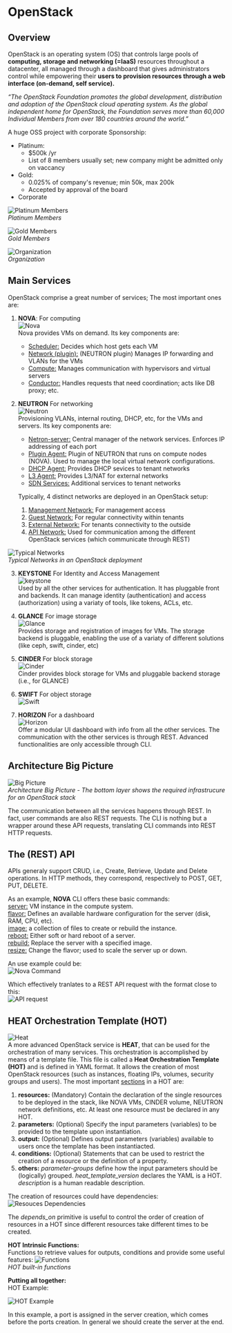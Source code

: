 # OpenStack

## Overview
OpenStack is an operating system (OS) that controls large pools of **computing, storage and networking (=IaaS)** resources throughout a datacenter, all managed through a dashboard that gives administrators control while empowering their **users to provision resources through a web interface (on-demand, self service).**

*“The OpenStack Foundation promotes the global development, distribution and adoption of the OpenStack cloud operating system. As the global independent home for OpenStack, the Foundation serves more than 60,000 Individual Members from over 180 countries around the world.”*

A huge OSS project with corporate Sponsorship:
* Platinum:
    * $500k /yr
	* List of 8 members usually set; new company might be admitted only on vaccancy
* Gold:
    * 0.025% of company's revenue; min 50k, max 200k
	* Accepted by approval of the board
* Corporate

![Platinum Members](img/03_plat_members.jpg)<br>
*Platinum Members*

![Gold Members](img/03_gold_members.jpg)<br>
*Gold Members*

![Organization](img/03_organization.jpg)<br>
*Organization*

## Main Services
OpenStack comprise a great number of services; The most important ones are:

1. **NOVA**: For computing<br>
![Nova](img/03_nova.jpg)<br>
Nova provides VMs on demand. Its key components are:
    * <u>Scheduler:</u> Decides which host gets each VM
    * <u>Network (plugin):</u> (NEUTRON plugin) Manages IP forwarding and VLANs for the VMs
    * <u>Compute:</u> Manages communication with hypervisors and virtual servers
    * <u>Conductor:</u> Handles requests that need coordination; acts like DB proxy; etc.

2. **NEUTRON** For networking<br>
![Neutron](img/03_neutron.jpg)<br>
Provisioning VLANs, internal routing, DHCP, etc, for the VMs and servers. Its key components are:
	* <u>Netron-server:</u> Central manager of the network services. Enforces IP addressing of each port
	* <u>Plugin Agent:</u> Plugin of NEUTRON that runs on compute nodes (NOVA). Used to manage the local virtual network configurations.
	* <u>DHCP Agent:</u> Provides DHCP sevices to tenant networks
	* <u>L3 Agent:</u> Provides L3/NAT for external networks
	* <u>SDN Services:</u> Additional services to tenant networks
	
    Typically, 4 distinct networks are deployed in an OpenStack setup:
    1. <u>Management Network:</u> For management access
    2. <u>Guest Network:</u> For regular connectivity within tenants
    3. <u>External Network:</u> For tenants connectivity to the outside
    4. <u>API Network:</u> Used for communication among the different OpenStack services (which communicate through REST)
	
![Typical Networks](img/03_typ_network.jpg)<br>
*Typical Networks in an OpenStack deployment*

3. **KEYSTONE** For Identity and Access Management<br>
![keystone](img/03_keystone.jpg)<br>
Used by all the other services for authentication. It has pluggable front and backends. It can manage identity (authentication) and access (authorization) using a variaty of tools, like tokens, ACLs, etc.

4. **GLANCE** For image storage<br>
![Glance](img/03_glance.jpg)<br>
Provides storage and registration of images for VMs. The storage backend is pluggable, enabling the use of a variaty of different solutions (like ceph, swift, cinder, etc)

5. **CINDER** For block storage<br>
![Cinder](img/03_cinder.jpg)<br>
Cinder provides block storage for VMs and pluggable backend storage (i.e., for GLANCE)

6. **SWIFT** For object storage<br>
![Swift](img/03_swift.jpg)<br>

7. **HORIZON** For a dashboard<br>
![Horizon](img/03_horizon.jpg)<br>
Offer a modular UI dashboard with info from all the other services. The communication with the other services is through REST. Advanced functionalities are only accessible through CLI.

## Architecture Big Picture
![Big Picture](img/03_bigpic.jpg)<br>
*Architecture Big Picture - The bottom layer shows the required infrastrucure for an OpenStack stack*

The communication between all the services happens through REST. In fact, user commands are also REST requests. The CLI is nothing but a wrapper around these API requests, translating CLI commands into REST HTTP requests.

## The (REST) API
APIs generaly support CRUD, i.e., Create, Retrieve, Update and Delete operations. In HTTP methods, they correspond, respectively to POST, GET, PUT, DELETE.

As an example, **NOVA** CLI offers these basic commands:<br>
<u>server:</u> VM instance in the compute system.<br>
<u>flavor:</u> Defines an available hardware configuration for the server (disk, RAM, CPU, etc).<br>
<u>image:</u> a collection of files to create or rebuild the instance.<br>
<u>reboot:</u> Either soft or hard reboot of a server.<br>
<u>rebuild:</u> Replace the server with a specified image.<br>
<u>resize:</u> Change the flavor; used to scale the server up or down.<br>

An use example could be:<br>
![Nova Command](img/03_novacli.jpg)<br>

Which effectively tranlates to a REST API request with the format close to this:<br>
![API request](img/03_apireq.jpg)<br>

## HEAT Orchestration Template (HOT)
![Heat](img/03_heat.jpg)<br>
A more advanced OpenStack service is **HEAT**, that can be used for the orchestration of many services. This orchestration is accomplished by means of a template file. This file is called a **Heat Orchestration Template (HOT)** and is defined in YAML format. It allows the creation of most OpenStack resources (such as instances, floating IPs, volumes, security groups and users). The most important <u>sections</u> in a HOT are:

1. **resources:** (Mandatory) Contain the declaration of the single resources to be deployed in the stack, like NOVA VMs, CINDER volume, NEUTRON network definitions, etc. At least one resource must be declared in any HOT.
2. **parameters:** (Optional) Specify the input parameters (variables) to be provided to the template upon instantiation. 
3. **output:** (Optional) Defines output parameters (variables) available to users once the template has been instantiacted.
4. **conditions:** (Optional) Statements that can be used to restrict the creation of a resource or the definition of a property. 
5. **others:** *parameter-groups* define how the input parameters should be (logically) grouped. *heat_template_version* declares the YAML is a HOT. *description* is a human readable description.

The creation of resources could have dependencies:
![Resouces Dependencies](img/03_hotdep.jpg)<br>

The *depends_on* primitive is useful to control the order of creation of resources in a HOT since different resources take different times to be created.

**HOT Intrinsic Functions:**<br>
Functions to retrieve values for outputs, conditions and provide some useful features:
![Functions](img/03_hotfun.jpg)<br>
*HOT built-in functions*

**Putting all together:**<br>
HOT Example:

![HOT Example](img/03_hotex.jpg)<br>

In this example, a port is assigned in the server creation, which comes before the ports creation. In general we should create the server at the end.





